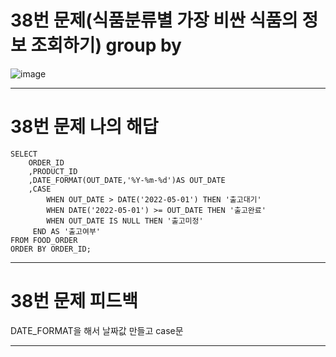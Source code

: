 # 38번 문제(식품분류별 가장 비싼 식품의 정보 조회하기) group by
![image](https://user-images.githubusercontent.com/97568475/197700343-b86dbac8-fbaf-45fc-8f59-4bdba6c72821.png)


* * *
# 38번 문제 나의 해답
```
SELECT 
    ORDER_ID
    ,PRODUCT_ID
    ,DATE_FORMAT(OUT_DATE,'%Y-%m-%d')AS OUT_DATE
    ,CASE
        WHEN OUT_DATE > DATE('2022-05-01') THEN '출고대기'
        WHEN DATE('2022-05-01') >= OUT_DATE THEN '출고완료'
        WHEN OUT_DATE IS NULL THEN '출고미정'
     END AS '출고여부'
FROM FOOD_ORDER
ORDER BY ORDER_ID;
```

* * *
# 38번 문제 피드백
DATE_FORMAT을 해서 날짜값 만들고 case문 

* * *
